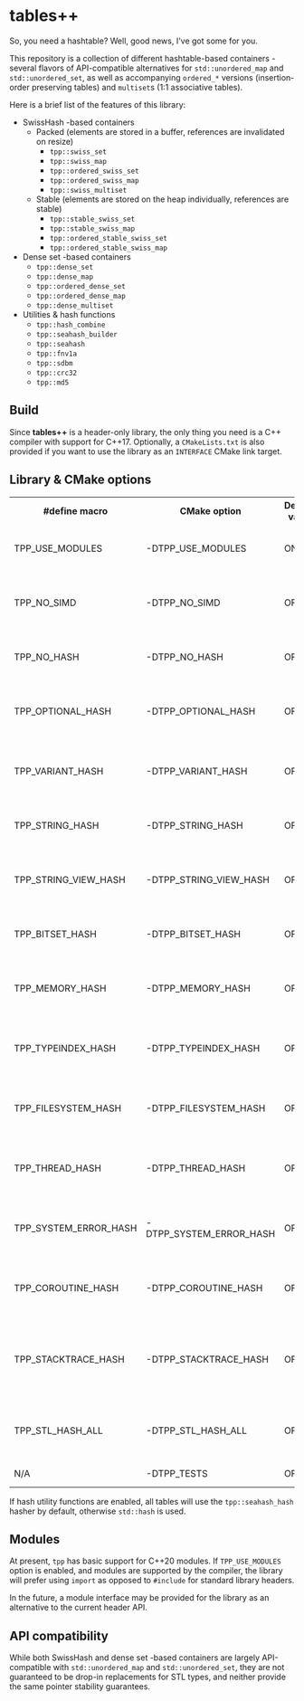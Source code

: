 # tables++

So, you need a hashtable? Well, good news, I've got some for you.

This repository is a collection of different hashtable-based containers - several flavors of API-compatible alternatives
for `std::unordered_map` and `std::unordered_set`, as well as accompanying `ordered_*` versions (insertion-order
preserving tables) and `multiset`s (1:1 associative tables).

Here is a brief list of the features of this library:

* SwissHash -based containers
    * Packed (elements are stored in a buffer, references are invalidated on resize)
        * `tpp::swiss_set`
        * `tpp::swiss_map`
        * `tpp::ordered_swiss_set`
        * `tpp::ordered_swiss_map`
        * `tpp::swiss_multiset`
    * Stable (elements are stored on the heap individually, references are stable)
        * `tpp::stable_swiss_set`
        * `tpp::stable_swiss_map`
        * `tpp::ordered_stable_swiss_set`
        * `tpp::ordered_stable_swiss_map`
* Dense set -based containers
    * `tpp::dense_set`
    * `tpp::dense_map`
    * `tpp::ordered_dense_set`
    * `tpp::ordered_dense_map`
    * `tpp::dense_multiset`
* Utilities & hash functions
    * `tpp::hash_combine`
    * `tpp::seahash_builder`
    * `tpp::seahash`
    * `tpp::fnv1a`
    * `tpp::sdbm`
    * `tpp::crc32`
    * `tpp::md5`

## Build

Since **tables++** is a header-only library, the only thing you need is a C++ compiler with support for C++17.
Optionally, a `CMakeLists.txt` is also provided if you want to use the library as an `INTERFACE` CMake link target.

## Library & CMake options

<table>
  <tr><th>#define macro</th><th>CMake option</th><th>Default value</th><th>Description</th></tr>
  <tr>
    <td>TPP_USE_MODULES</td>
    <td>-DTPP_USE_MODULES</td>
    <td>ON</td>
    <td>Toggles support for C++20 modules</td>
  </tr>
  <tr>
    <td>TPP_NO_SIMD</td>
    <td>-DTPP_NO_SIMD</td>
    <td>OFF</td>
    <td>Toggles availability of SIMD optimizations for swiss tables</td>
  </tr>
  <tr>
    <td>TPP_NO_HASH</td>
    <td>-DTPP_NO_HASH</td>
    <td>OFF</td>
    <td>Toggles availability of hash function utilities</td>
  </tr>
  <tr>
    <td>TPP_OPTIONAL_HASH</td>
    <td>-DTPP_OPTIONAL_HASH</td>
    <td>OFF</td>
    <td>Enables hash specializations for the <a href="https://en.cppreference.com/w/cpp/header/optional">&lt;optional&gt;</a> header</td>
  </tr>
  <tr>
    <td>TPP_VARIANT_HASH</td>
    <td>-DTPP_VARIANT_HASH</td>
    <td>OFF</td>
    <td>Enables hash specializations for the <a href="https://en.cppreference.com/w/cpp/header/variant">&lt;variant&gt;</a> header</td>
  </tr>
  <tr>
    <td>TPP_STRING_HASH</td>
    <td>-DTPP_STRING_HASH</td>
    <td>OFF</td>
    <td>Enables hash specializations for the <a href="https://en.cppreference.com/w/cpp/header/string">&lt;string&gt;</a> header</td>
  </tr>
  <tr>
    <td>TPP_STRING_VIEW_HASH</td>
    <td>-DTPP_STRING_VIEW_HASH</td>
    <td>OFF</td>
    <td>Enables hash specializations for the <a href="https://en.cppreference.com/w/cpp/header/string_view">&lt;string_view&gt;</a> header</td>
  </tr>
  <tr>
    <td>TPP_BITSET_HASH</td>
    <td>-DTPP_BITSET_HASH</td>
    <td>OFF</td>
    <td>Enables hash specializations for the <a href="https://en.cppreference.com/w/cpp/header/bitset">&lt;bitset&gt;</a> header</td>
  </tr>
  <tr>
    <td>TPP_MEMORY_HASH</td>
    <td>-DTPP_MEMORY_HASH</td>
    <td>OFF</td>
    <td>Enables hash specializations for the <a href="https://en.cppreference.com/w/cpp/header/memory">&lt;memory&gt;</a> header</td>
  </tr>
  <tr>
    <td>TPP_TYPEINDEX_HASH</td>
    <td>-DTPP_TYPEINDEX_HASH</td>
    <td>OFF</td>
    <td>Enables hash specializations for the <a href="https://en.cppreference.com/w/cpp/header/typeindex">&lt;typeindex&gt;</a> header</td>
  </tr>
  <tr>
    <td>TPP_FILESYSTEM_HASH</td>
    <td>-DTPP_FILESYSTEM_HASH</td>
    <td>OFF</td>
    <td>Enables hash specializations for the <a href="https://en.cppreference.com/w/cpp/header/filesystem">&lt;filesystem&gt;</a> header</td>
  </tr>
  <tr>
    <td>TPP_THREAD_HASH</td>
    <td>-DTPP_THREAD_HASH</td>
    <td>OFF</td>
    <td>Enables hash specializations for the <a href="https://en.cppreference.com/w/cpp/header/thread">&lt;thread&gt;</a> header</td>
  </tr>
  <tr>
    <td>TPP_SYSTEM_ERROR_HASH</td>
    <td>-DTPP_SYSTEM_ERROR_HASH</td>
    <td>OFF</td>
    <td>Enables hash specializations for the <a href="https://en.cppreference.com/w/cpp/header/system_error">&lt;system_error&gt;</a> header</td>
  </tr>
  <tr>
    <td>TPP_COROUTINE_HASH</td>
    <td>-DTPP_COROUTINE_HASH</td>
    <td>OFF</td>
    <td>Enables hash specializations for the <a href="https://en.cppreference.com/w/cpp/header/coroutine">&lt;coroutine&gt;</a> header</td>
  </tr>
  <tr>
    <td>TPP_STACKTRACE_HASH</td>
    <td>-DTPP_STACKTRACE_HASH</td>
    <td>OFF</td>
    <td>Enables hash specializations for the <a href="https://en.cppreference.com/w/cpp/header/stacktrace">&lt;stacktrace&gt;</a> header (requires C++23)</td>
  </tr>
  <tr>
    <td>TPP_STL_HASH_ALL</td>
    <td>-DTPP_STL_HASH_ALL</td>
    <td>OFF</td>
    <td>Enables all STL header specific options described above</td>
  </tr>
  <tr>
    <td>N/A</td>
    <td>-DTPP_TESTS</td>
    <td>OFF</td>
    <td>Enables unit test target</td>
  </tr>
</table>

If hash utility functions are enabled, all tables will use the `tpp::seahash_hash` hasher by default,
otherwise `std::hash` is used.

## Modules

At present, `tpp` has basic support for C++20 modules. If `TPP_USE_MODULES` option is enabled, and modules are supported
by the compiler, the library will prefer using `import` as opposed to `#include` for standard library headers.

In the future, a module interface may be provided for the library as an alternative to the current header API.

## API compatibility

While both SwissHash and dense set -based containers are largely API-compatible with `std::unordered_map`
and `std::unordered_set`, they are not guaranteed to be drop-in replacements for STL types, and neither provide the same
pointer stability guarantees.